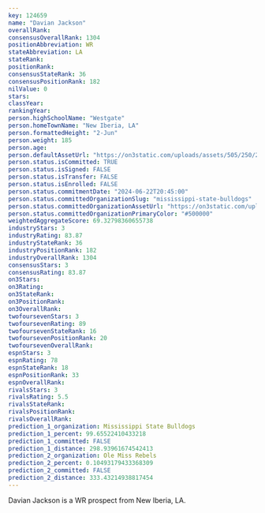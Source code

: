 ```yaml
---
key: 124659
name: "Davian Jackson"
overallRank: 
consensusOverallRank: 1304
positionAbbreviation: WR
stateAbbreviation: LA
stateRank: 
positionRank: 
consensusStateRank: 36
consensusPositionRank: 182
nilValue: 0
stars: 
classYear: 
rankingYear: 
person.highSchoolName: "Westgate"
person.homeTownName: "New Iberia, LA"
person.formattedHeight: "2-Jun"
person.weight: 185
person.age: 
person.defaultAssetUrl: "https://on3static.com/uploads/assets/505/250/250505.png"
person.status.isCommitted: TRUE
person.status.isSigned: FALSE
person.status.isTransfer: FALSE
person.status.isEnrolled: FALSE
person.status.commitmentDate: "2024-06-22T20:45:00"
person.status.committedOrganizationSlug: "mississippi-state-bulldogs"
person.status.committedOrganizationAssetUrl: "https://on3static.com/uploads/assets/526/238/238526.svg"
person.status.committedOrganizationPrimaryColor: "#500000"
weightedAggregateScore: 69.32798360655738
industryStars: 3
industryRating: 83.87
industryStateRank: 36
industryPositionRank: 182
industryOverallRank: 1304
consensusStars: 3
consensusRating: 83.87
on3Stars: 
on3Rating: 
on3StateRank: 
on3PositionRank: 
on3OverallRank: 
twofoursevenStars: 3
twofoursevenRating: 89
twofoursevenStateRank: 16
twofoursevenPositionRank: 20
twofoursevenOverallRank: 
espnStars: 3
espnRating: 78
espnStateRank: 18
espnPositionRank: 33
espnOverallRank: 
rivalsStars: 3
rivalsRating: 5.5
rivalsStateRank: 
rivalsPositionRank: 
rivalsOverallRank: 
prediction_1_organization: Mississippi State Bulldogs
prediction_1_percent: 99.65522410433218
prediction_1_committed: FALSE
prediction_1_distance: 298.93961674542413
prediction_2_organization: Ole Miss Rebels
prediction_2_percent: 0.10493179433368309
prediction_2_committed: FALSE
prediction_2_distance: 333.43214938817454
---
```

Davian Jackson is a WR prospect from New Iberia, LA.